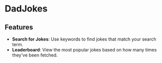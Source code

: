 # DadJokes

## Features

- **Search for Jokes**: Use keywords to find jokes that match your search term.
- **Leaderboard**: View the most popular jokes based on how many times they've been fetched.
